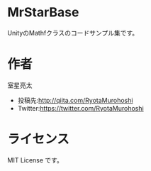 # MrStarBase

UnityのMathfクラスのコードサンプル集です。

# 作者

室星亮太

* 投稿先:http://qiita.com/RyotaMurohoshi
* Twitter:https://twitter.com/RyotaMurohoshi

# ライセンス
MIT License です。
